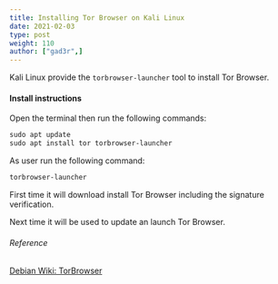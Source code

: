```yaml
---
title: Installing Tor Browser on Kali Linux
date: 2021-02-03
type: post
weight: 110
author: ["gad3r",]
---
```



Kali Linux provide the `torbrowser-launcher` tool to install Tor Browser.

#### Install instructions

Open the terminal then run the following commands:

```markdown
sudo apt update
sudo apt install tor torbrowser-launcher
```

As user run the following command:

```markdown
torbrowser-launcher
```

First time it will download install Tor Browser including the signature verification.

Next time it will be used to update an launch Tor Browser.

###### Reference 

[Debian Wiki: TorBrowser](https://wiki.debian.org/TorBrowser)

